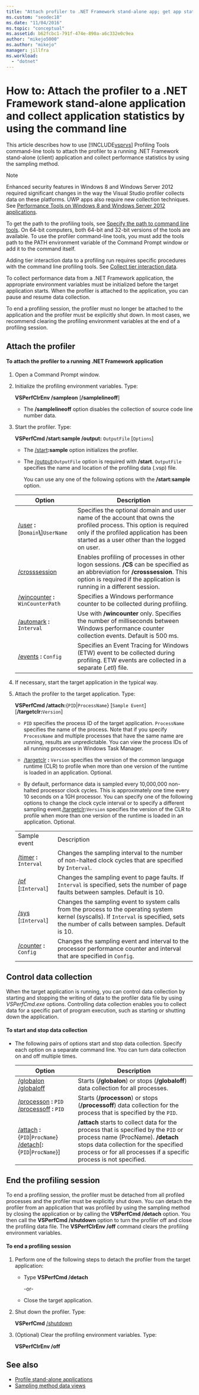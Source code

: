 ```yaml
---
title: "Attach profiler to .NET Framework stand-alone app; get app stats"
ms.custom: "seodec18"
ms.date: "11/04/2016"
ms.topic: "conceptual"
ms.assetid: b62fcbc1-791f-474e-890a-a6c332e0c9ea
author: "mikejo5000"
ms.author: "mikejo"
manager: jillfra
ms.workload:
  - "dotnet"
---
```

# How to: Attach the profiler to a .NET Framework stand-alone application and collect application statistics by using the command line
This article describes how to use [!INCLUDE[vsprvs](../code-quality/includes/vsprvs_md.md)] Profiling Tools command-line tools to attach the profiler to a running .NET Framework stand-alone (client) application and collect performance statistics by using the sampling method.

> [!NOTE]
> Enhanced security features in Windows 8 and Windows Server 2012 required significant changes in the way the Visual Studio profiler collects data on these platforms. UWP apps also require new collection techniques. See [Performance Tools on Windows 8 and Windows Server 2012 applications](../profiling/performance-tools-on-windows-8-and-windows-server-2012-applications.md).
>
> To get the path to the profiling tools, see [Specify the path to command line tools](../profiling/specifying-the-path-to-profiling-tools-command-line-tools.md). On 64-bit computers, both 64-bit and 32-bit versions of the tools are available. To use the profiler command-line tools, you must add the tools path to the PATH environment variable of the Command Prompt window or add it to the command itself.
>
> Adding tier interaction data to a profiling run requires specific procedures with the command line profiling tools. See [Collect tier interaction data](../profiling/adding-tier-interaction-data-from-the-command-line.md).

 To collect performance data from a .NET Framework application, the appropriate environment variables must be initialized before the target application starts. When the profiler is attached to the application, you can pause and resume data collection.

 To end a profiling session, the profiler must no longer be attached to the application and the profiler must be explicitly shut down. In most cases, we recommend clearing the profiling environment variables at the end of a profiling session.

## Attach the profiler

#### To attach the profiler to a running .NET Framework application

1. Open a Command Prompt window.

2. Initialize the profiling environment variables. Type:

    **VSPerfClrEnv /sampleon** [**/samplelineoff**]

   - The **/samplelineoff** option disables the collection of source code line number data.

3. Start the profiler. Type:

    **VSPerfCmd /start:sample /output:** `OutputFile` [`Options`]

   - The [/start](../profiling/start.md)**:sample** option initializes the profiler.

   - The [/output](../profiling/output.md)**:**`OutputFile` option is required with **/start**. `OutputFile` specifies the name and location of the profiling data (.vsp) file.

     You can use any one of the following options with the **/start:sample** option.

   | Option | Description |
   | - | - |
   | [/user](../profiling/user-vsperfcmd.md) **:**[`Domain`**\\**]`UserName` | Specifies the optional domain and user name of the account that owns the profiled process. This option is required only if the profiled application has been started as a user other than the logged on user. |
   | [/crosssession](../profiling/crosssession.md) | Enables profiling of processes in other logon sessions. **/CS** can be specified as an abbreviation for **/crosssession**. This option is required if the application is running in a different session. |
   | [/wincounter](../profiling/wincounter.md) **:** `WinCounterPath` | Specifies a Windows performance counter to be collected during profiling. |
   | [/automark](../profiling/automark.md) **:** `Interval` | Use with **/wincounter** only. Specifies the number of milliseconds between Windows performance counter collection events. Default is 500 ms. |
   | [/events](../profiling/events-vsperfcmd.md) **:** `Config` | Specifies an Event Tracing for Windows (ETW) event to be collected during profiling. ETW events are collected in a separate (.*etl*) file. |

4. If necessary, start the target application in the typical way.

5. Attach the profiler to the target application. Type:

    **VSPerfCmd /attach:**{`PID`&#124;`ProcessName`} [`Sample Event`] [**/targetclr:**`Version`]

   - `PID` specifies the process ID of the target application. `ProcessName` specifies the name of the process. Note that if you specify `ProcessName` and multiple processes that have the same name are running, results are unpredictable. You can view the process IDs of all running processes in Windows Task Manager.

   - [/targetclr](../profiling/targetclr.md) **:** `Version` specifies the version of the common language runtime (CLR) to profile when more than one version of the runtime is loaded in an application. Optional.

   - By default, performance data is sampled every 10,000,000 non-halted processor clock cycles. This is approximately one time every 10 seconds on a 1GH processor. You can specify one of the following options to change the clock cycle interval or to specify a different sampling event.[/targetclr](../profiling/targetclr.md)**:**`Version` specifies the version of the CLR to profile when more than one version of the runtime is loaded in an application. Optional.

   |||
   |-|-|
   |Sample event|Description|
   |[/timer](../profiling/timer.md) **:** `Interval`|Changes the sampling interval to the number of non-halted clock cycles that are specified by `Interval`.|
   |[/pf](../profiling/pf.md) [**:**`Interval`]|Changes the sampling event to page faults. If `Interval` is specified, sets the number of page faults between samples. Default is 10.|
   |[/sys](../profiling/sys-vsperfcmd.md) [**:**`Interval`]|Changes the sampling event to system calls from the process to the operating system kernel (syscalls). If `Interval` is specified, sets the number of calls between samples. Default is 10.|
   |[/counter](../profiling/counter.md) **:** `Config`|Changes the sampling event and interval to the processor performance counter and interval that are specified in `Config`.|

## Control data collection
 When the target application is running, you can control data collection by starting and stopping the writing of data to the profiler data file by using *VSPerfCmd.exe* options. Controlling data collection enables you to collect data for a specific part of program execution, such as starting or shutting down the application.

#### To start and stop data collection

- The following pairs of options start and stop data collection. Specify each option on a separate command line. You can turn data collection on and off multiple times.

    |Option|Description|
    |------------|-----------------|
    |[/globalon /globaloff](../profiling/globalon-and-globaloff.md)|Starts (**/globalon**) or stops (**/globaloff**) data collection for all processes.|
    |[/processon](../profiling/processon-and-processoff.md) **:** `PID` [/processoff](../profiling/processon-and-processoff.md) **:** `PID`|Starts (**/processon**) or stops (**/processoff**) data collection for the process that is specified by the `PID`.|
    |[/attach](../profiling/attach.md) **:**{`PID`&#124;`ProcName`} [/detach](../profiling/detach.md)[**:**{`PID`&#124;`ProcName`}]|**/attach** starts to collect data for the process that is specified by the `PID` or process name (ProcName). **/detach** stops data collection for the specified process or for all processes if a specific process is not specified.|

## End the profiling session
 To end a profiling session, the profiler must be detached from all profiled processes and the profiler must be explicitly shut down. You can detach the profiler from an application that was profiled by using the sampling method by closing the application or by calling the **VSPerfCmd /detach** option. You then call the **VSPerfCmd /shutdown** option to turn the profiler off and close the profiling data file. The **VSPerfClrEnv /off** command clears the profiling environment variables.

#### To end a profiling session

1. Perform one of the following steps to detach the profiler from the target application:

    - Type **VSPerfCmd /detach**

         -or-

    - Close the target application.

2. Shut down the profiler. Type:

     **VSPerfCmd**  [/shutdown](../profiling/shutdown.md)

3. (Optional) Clear the profiling environment variables. Type:

     **VSPerfClrEnv /off**

## See also
- [Profile stand-alone applications](../profiling/command-line-profiling-of-stand-alone-applications.md)
- [Sampling method data views](../profiling/profiler-sampling-method-data-views.md)